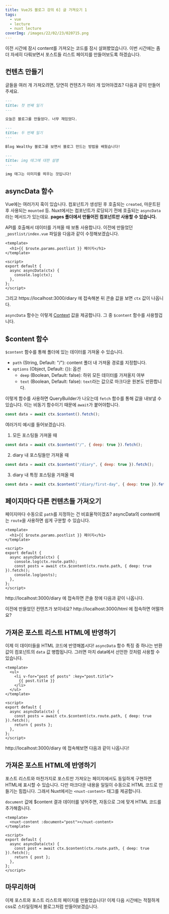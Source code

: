 ```yaml
---
title: VueJS 블로그 강의 6] 글 가져오기 1
tags:
  - vue
  - lecture
  - nuxt lecture
coverImg: /images/22/02/23/020715.png
---
```


이전 시간에 잠시 content를 가져오는 코드를 잠시 살펴봤었습니다. 이번 시간에는 좀 더 자세히 다뤄보면서 포스트들 리스트 페이지를 만들어보도록 하겠습니다.

<!--more-->

## 컨텐츠 만들기

글들을 여러 개 가져오려면, 당연히 컨텐츠가 여러 개 있어야겠죠? 다음과 같이 만들어주세요.

<post-img src="/images/22/03/02/001632.png"></post-img>

```markdown [content/diary/first-day.md]
---
title: 첫 번째 일기
---

오늘은 블로그를 만들었다. 너무 재밌었다.
```

```markdown [content/diary/second-day.md]
---
title: 두 번째 일기
---

Blog Wealthy 블로그를 보면서 블로그 만드는 방법을 배웠습니다!
```

```markdown [content/html/img-tag.md]
---
title: img 태그에 대한 설명
---

img 태그는 이미지를 띄우는 것입니다!
```

## asyncData 함수

Vue에는 여러가지 훅이 있습니다. 컴포넌트가 생성된 후 호출되는 `created`, 마운트된 후 사용되는 `mounted` 등. Nuxt에서는 컴포넌트가 로딩되기 전에 호출되는 `asyncData`라는 메서드가 있는데요. **pages 폴더에서 만들어진 컴포넌트만 사용할 수 있습니다.**

API를 호출해서 데이터를 가져올 때 보통 사용합니다. 이전에 만들었던 `_postlist/index.vue` 파일을 다음과 같이 수정해보겠습니다.

```vue [pages/_post]
<template>
  <h1>{{ $route.params.postlist }} 페이지</h1>
</template>

<script>
export default {
  async asyncData(ctx) {
    console.log(ctx);
  },
};
</script>
```

그리고 https://localhost:3000/diary 에 접속해본 뒤 콘솔 값을 보면 `ctx` 값이 나옵니다.

<post-img src="/images/22/03/02/004753.png"></post-img>

`asyncData` 함수는 이렇게 [Context](https://nuxtjs.org/docs/concepts/context-helpers) 값을 제공합니다. 그 중 `$content` 함수를 사용할겁니다.

## $content 함수

`$content` 함수를 통해 폴더에 있는 데이터를 가져올 수 있습니다.

- `path` (String, Default: "/"): content 폴더 내 가져올 경로를 지정합니다.
- `options` (Object, Default: {}): 옵션
  - `deep` (Boolean, Default: false): 하위 모든 데이터를 가져올지 여부
  - `text` (Boolean, Default: false): `text`라는 값으로 마크다운 원본도 반환합니다.

이렇게 함수를 사용하면 QueryBuilder가 나오는데 `fetch` 함수를 통해 값을 내보낼 수 있습니다. 이는 비동기 함수이기 때문에 `await`가 붙어야합니다.

```js
const data = await ctx.$content().fetch();
```

여러가지 예시를 들어보겠습니다.

1. 모든 포스팅들 가져올 때

```js
const data = await ctx.$content("/", { deep: true }).fetch();
```

2. diary 내 포스팅들만 가져올 때

```js
const data = await ctx.$content("/diary", { deep: true }).fetch();
```

3. diary 내 특정 포스팅을 가져올 때

```js
const data = await ctx.$content("/diary/first-day", { deep: true }).fetch();
```

## 페이지마다 다른 컨텐츠들 가져오기

페이지마다 수동으로 `path`를 지정하는 건 비효율적이겠죠? asyncData의 context에는 `route`을 사용하면 쉽게 구분할 수 있습니다.

```vue [pages/_postlist/index.vue]
<template>
  <h1>{{ $route.params.postlist }} 페이지</h1>
</template>

<script>
export default {
  async asyncData(ctx) {
    console.log(ctx.route.path);
    const posts = await ctx.$content(ctx.route.path, { deep: true }).fetch();
    console.log(posts);
  },
};
</script>
```

http://localhost:3000/diary 에 접속하면 콘솔 창에 다음과 같이 나옵니다.

<post-img src="/images/22/03/02/012503.png"></post-img>

이전에 만들었던 컨텐츠가 보이네요? http://localhost:3000/html 에 접속하면 어떨까요?

<post-img src="/images/22/03/02/012746.png"></post-img>

## 가져온 포스트 리스트 HTML에 반영하기

이제 이 데이터들을 HTML 코드에 반영해봅시다! `asyncData` 함수 특징 중 하나는 반환 값이 컴포넌트의 `data` 값 병합됩니다. 그러면 마치 data에서 선언한 것처럼 사용할 수 있습니다.

```vue [pages/_postlist/index.vue]
<template>
  <ul>
    <li v-for="post of posts" :key="post.title">
      {{ post.title }}
    </li>
  </ul>
</template>

<script>
export default {
  async asyncData(ctx) {
    const posts = await ctx.$content(ctx.route.path, { deep: true }).fetch();
    return { posts };
  },
};
</script>
```

http://localhost:3000/diary 에 접속해보면 다음과 같이 나옵니다!

<post-img src="/images/22/03/02/014321.png"></post-img>

## 가져온 포스트 HTML에 반영하기

포스트 리스트와 마찬가지로 포스트만 가져오는 페이지에서도 동일하게 구현하면 HTML에 표시할 수 있습니다. 다만 마크다운 내용을 일일이 수동으로 HTML 코드로 만들기는 힘듭니다. 그래서 Nuxt에서는 `<nuxt-content>` 태그를 제공합니다.

`document` 값에 $content 결과 데이터를 넣어주면, 자동으로 그에 맞게 HTML 코드를 추가해줍니다.

```vue
<template>
  <nuxt-content :document="post"></nuxt-content>
</template>

<script>
export default {
  async asyncData(ctx) {
    const post = await ctx.$content(ctx.route.path, { deep: true }).fetch();
    return { post };
  },
};
</script>
```

## 마무리하며

이제 포스트와 포스트 리스트의 페이지를 만들었습니다! 이제 다음 시간에는 적절하게 css로 스타일링해서 블로그처럼 만들어보겠습니다.
